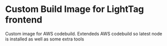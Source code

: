 # Custom Build Image for LightTag frontend
Custom image for AWS codebuild. Extendeds AWS codebuild so latest node is installed
as well as some extra tools

